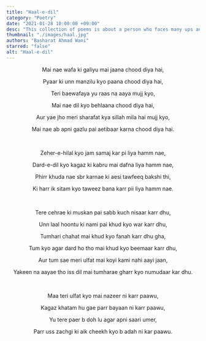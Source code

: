 ```yaml
---
title: "Haal-e-dil"
category: "Poetry"
date: "2021-01-28 10:00:00 +09:00"
desc: "This collection of poems is about a person who faces many ups and downs in his personal life finally coming to the conclusion that there is no one in this universe who can replace the love of a mother for her child. "
thumbnail: "./images/haal.jpg"
authors: "Basharat Ahmad Wani"
starred: "false"
alt: "Haal-e-dil"
---
```

<p style="text-align: center;align:center;">Mai nae wafa ki galiyu mai jaana chood diya hai, </p>
<p style="text-align: center;align:center;">Pyaar ki unn manzilu kyo paana chood diya hai, </p>
<p style="text-align: center;align:center;">Teri baewafaya yu raas na aaya mujj kyo, </p>
<p style="text-align: center;align:center;">Mai nae dil kyo behlaana chood diya hai, </p>
<p style="text-align: center;align:center;">Aur yae jho meri sharafat kya sillah mila hai mujj kyo,  </p>
<p style="text-align: center;align:center;">Mai nae ab apni gazlu pai aetibaar karna chood diya hai.</p>
<p style="text-align: center;align:center;"> <br> </p>
<p style="text-align: center;align:center;">Zeher-e-hilal kyo jam samaj kar pi liya hamm nae, </p>
<p style="text-align: center;align:center;">Dard-e-dil kyo kagaz ki kabru mai dafna liya hamm nae, </p>
<p style="text-align: center;align:center;">Phirr khuda nae sbr karnae ki aesi tawfeeq bakshi thi,  </p>
<p style="text-align: center;align:center;">Ki harr ik sitam kyo taweez bana karr pii liya hamm nae.   </p>
<p style="text-align: center;align:center;"> <br></p>
<p style="text-align: center;align:center;">Tere cehrae ki muskan pai sabb kuch nisaar karr dhu, </p>
<p style="text-align: center;align:center;">Unn laal hoontu ki nami pai khud kyo war karr dhu,</p>
<p style="text-align: center;align:center;">Tumhari chahat mai khud kyo fanah karr dhu gha, </p>
<p style="text-align: center;align:center;">Tum kyo agar dard ho tho mai khud kyo beemaar karr dhu,</p>
<p style="text-align: center;align:center;">Aur tum sae meri ulfat mai koyi kami nahi aayi jaan, </p>
<p style="text-align: center;align:center;">Yakeen na aayae tho iss dil mai tumharae gharr kyo numudaar kar dhu. </p>
<p style="text-align: center;align:center;"><br> </p>
<p style="text-align: center;align:center;">Maa teri ulfat kyo mai nazeer ni karr paawu,</p>
<p style="text-align: center;align:center;">Kagaz khatam hu gae parr bayaan ni karr paawu,</p>
<p style="text-align: center;align:center;">Yu tere paer b doh lu agar apni saari umer,</p>
<p style="text-align: center;align:center;">Parr uss zachgi ki aik cheekh kyo b adah ni kar paawu. </p>
